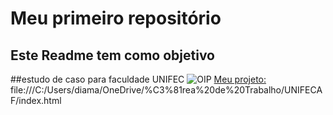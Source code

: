 

# Meu primeiro repositório
## Este Readme tem como objetivo 
##estudo de caso para faculdade UNIFEC
![OIP](https://github.com/user-attachments/assets/a1bf4a79-8927-4224-a48f-e319db4e81d4)
[Meu projeto:](file:///C:/Users/diama/OneDrive/%C3%81rea%20de%20Trabalho/UNIFECAF/index.html)
file:///C:/Users/diama/OneDrive/%C3%81rea%20de%20Trabalho/UNIFECAF/index.html
